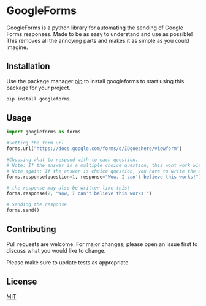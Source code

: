 # GoogleForms

GoogleForms is a python library for automating  the sending of Google Forms responses. Made to be as easy to understand and use as possible! This removes all the annoying parts and makes it as simple as you could imagine.

## Installation

Use the package manager [pip](https://pip.pypa.io/en/stable/) to install googleforms to start using this package for your project.

```bash
pip install googleforms
```

## Usage

```python
import googleforms as forms

#Setting the form url
forms.url("https://docs.google.com/forms/d/IDgoeshere/viewform")

#Choosing what to respond with to each question.
# Note: If the answer is a multiple choice question, this wont work with more than one answer chosen. 
# Note again: If the answer is choice question, you have to write the answer exactly like it says on the form.
forms.response(question=1, response="Wow, I can't believe this works!")

# the response may also be written like this!
forms.response(2, "Wow, I can't believe this works!")

# Sending the response
forms.send()
```

## Contributing

Pull requests are welcome. For major changes, please open an issue first
to discuss what you would like to change.

Please make sure to update tests as appropriate.

## License

[MIT](https://choosealicense.com/licenses/mit/)